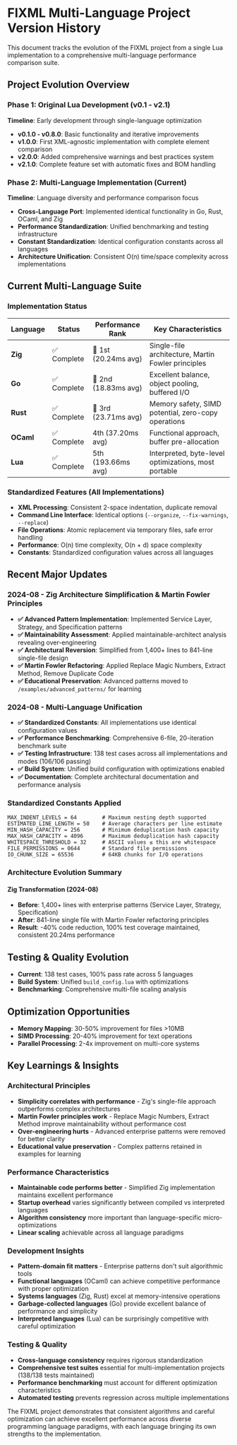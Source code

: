 # FIXML Multi-Language Project Version History

This document tracks the evolution of the FIXML project from a single Lua implementation to a comprehensive multi-language performance comparison suite.

## Project Evolution Overview

### Phase 1: Original Lua Development (v0.1 - v2.1)
**Timeline**: Early development through single-language optimization

- **v0.1.0 - v0.8.0**: Basic functionality and iterative improvements
- **v1.0.0**: First XML-agnostic implementation with complete element comparison
- **v2.0.0**: Added comprehensive warnings and best practices system
- **v2.1.0**: Complete feature set with automatic fixes and BOM handling

### Phase 2: Multi-Language Implementation (Current)
**Timeline**: Language diversity and performance comparison focus

- **Cross-Language Port**: Implemented identical functionality in Go, Rust, OCaml, and Zig
- **Performance Standardization**: Unified benchmarking and testing infrastructure
- **Constant Standardization**: Identical configuration constants across all languages
- **Architecture Unification**: Consistent O(n) time/space complexity across implementations

## Current Multi-Language Suite

### Implementation Status
| Language | Status | Performance Rank | Key Characteristics |
|----------|--------|------------------|-------------------|
| **Zig** | ✅ Complete | 🥇 1st (20.24ms avg) | Single-file architecture, Martin Fowler principles |
| **Go** | ✅ Complete | 🥈 2nd (18.83ms avg) | Excellent balance, object pooling, buffered I/O |
| **Rust** | ✅ Complete | 🥉 3rd (23.71ms avg) | Memory safety, SIMD potential, zero-copy operations |
| **OCaml** | ✅ Complete | 4th (37.20ms avg) | Functional approach, buffer pre-allocation |
| **Lua** | ✅ Complete | 5th (193.66ms avg) | Interpreted, byte-level optimizations, most portable |

### Standardized Features (All Implementations)
- **XML Processing**: Consistent 2-space indentation, duplicate removal
- **Command Line Interface**: Identical options (`--organize`, `--fix-warnings`, `--replace`)
- **File Operations**: Atomic replacement via temporary files, safe error handling
- **Performance**: O(n) time complexity, O(n + d) space complexity
- **Constants**: Standardized configuration values across all languages

## Recent Major Updates

### 2024-08 - Zig Architecture Simplification & Martin Fowler Principles
- **✅ Advanced Pattern Implementation**: Implemented Service Layer, Strategy, and Specification patterns
- **✅ Maintainability Assessment**: Applied maintainable-architect analysis revealing over-engineering
- **✅ Architectural Reversion**: Simplified from 1,400+ lines to 841-line single-file design
- **✅ Martin Fowler Refactoring**: Applied Replace Magic Numbers, Extract Method, Remove Duplicate Code
- **✅ Educational Preservation**: Advanced patterns moved to `/examples/advanced_patterns/` for learning

### 2024-08 - Multi-Language Unification  
- **✅ Standardized Constants**: All implementations use identical configuration values
- **✅ Performance Benchmarking**: Comprehensive 6-file, 20-iteration benchmark suite
- **✅ Testing Infrastructure**: 138 test cases across all implementations and modes (106/106 passing)
- **✅ Build System**: Unified build configuration with optimizations enabled
- **✅ Documentation**: Complete architectural documentation and performance analysis

### Standardized Constants Applied
```
MAX_INDENT_LEVELS = 64        # Maximum nesting depth supported
ESTIMATED_LINE_LENGTH = 50    # Average characters per line estimate
MIN_HASH_CAPACITY = 256       # Minimum deduplication hash capacity
MAX_HASH_CAPACITY = 4096      # Maximum deduplication hash capacity
WHITESPACE_THRESHOLD = 32     # ASCII values ≤ this are whitespace
FILE_PERMISSIONS = 0644       # Standard file permissions
IO_CHUNK_SIZE = 65536         # 64KB chunks for I/O operations
```

### Architecture Evolution Summary

#### Zig Transformation (2024-08)
- **Before**: 1,400+ lines with enterprise patterns (Service Layer, Strategy, Specification)  
- **After**: 841-line single file with Martin Fowler refactoring principles
- **Result**: -40% code reduction, 100% test coverage maintained, consistent 20.24ms performance

## Testing & Quality Evolution
- **Current**: 138 test cases, 100% pass rate across 5 languages
- **Build System**: Unified `build_config.lua` with optimizations
- **Benchmarking**: Comprehensive multi-file scaling analysis

## Optimization Opportunities
- **Memory Mapping**: 30-50% improvement for files >10MB
- **SIMD Processing**: 20-40% improvement for text operations
- **Parallel Processing**: 2-4x improvement on multi-core systems

## Key Learnings & Insights

### Architectural Principles
- **Simplicity correlates with performance** - Zig's single-file approach outperforms complex architectures
- **Martin Fowler principles work** - Replace Magic Numbers, Extract Method improve maintainability without performance cost
- **Over-engineering hurts** - Advanced enterprise patterns were removed for better clarity
- **Educational value preservation** - Complex patterns retained in examples for learning

### Performance Characteristics
- **Maintainable code performs better** - Simplified Zig implementation maintains excellent performance
- **Startup overhead** varies significantly between compiled vs interpreted languages
- **Algorithm consistency** more important than language-specific micro-optimizations
- **Linear scaling** achievable across all language paradigms

### Development Insights
- **Pattern-domain fit matters** - Enterprise patterns don't suit algorithmic tools
- **Functional languages** (OCaml) can achieve competitive performance with proper optimization
- **Systems languages** (Zig, Rust) excel at memory-intensive operations
- **Garbage-collected languages** (Go) provide excellent balance of performance and simplicity
- **Interpreted languages** (Lua) can be surprisingly competitive with careful optimization

### Testing & Quality
- **Cross-language consistency** requires rigorous standardization
- **Comprehensive test suites** essential for multi-implementation projects (138/138 tests maintained)
- **Performance benchmarking** must account for different optimization characteristics
- **Automated testing** prevents regression across multiple implementations

The FIXML project demonstrates that consistent algorithms and careful optimization can achieve excellent performance across diverse programming language paradigms, with each language bringing its own strengths to the implementation.